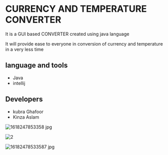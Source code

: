 
# CURRENCY AND TEMPERATURE CONVERTER
It is a GUI based CONVERTER created using java language

It will provide ease to everyone in conversion of currency and temperature in a very less time 
## language and tools 
* Java 
* intellij 
## Developers
* kubra Ghafoor
* Kinza Aslam 




![1618247853358 jpg](https://user-images.githubusercontent.com/92909787/141508060-e6069548-262f-447d-94bd-eae50372b3ad.jpg)



![2](https://user-images.githubusercontent.com/92909787/141508324-cf6eb1e9-4d70-461e-802d-973a4605c760.jpg)



![16182478533587 jpg](https://user-images.githubusercontent.com/92909787/141508359-c63da212-9521-49a0-afca-c933f6733520.jpg)

